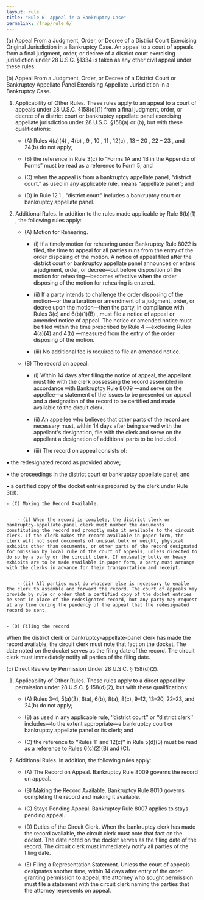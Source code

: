 ```yaml
---
layout: rule
title: "Rule 6. Appeal in a Bankruptcy Case"
permalink: /frap/rule_6/
---
```


(a) Appeal From a Judgment, Order, or Decree of a District Court Exercising Original Jurisdiction in a Bankruptcy Case. An appeal to a court of appeals from a final judgment, order, or decree of a district court exercising jurisdiction under 28 U.S.C. §1334 is taken as any other civil appeal under these rules.


(b) Appeal From a Judgment, Order, or Decree of a District Court or Bankruptcy Appellate Panel Exercising Appellate Jurisdiction in a Bankruptcy Case.


1. Applicability of Other Rules. These rules apply to an appeal to a court of appeals under 28 U.S.C. §158(d)(1) from a final judgment, order, or decree of a district court or bankruptcy appellate panel exercising appellate jurisdiction under 28 U.S.C. §158(a) or (b), but with these qualifications:


    - (A) Rules 4(a)(4) , 4(b) , 9 , 10 , 11 , 12(c) , 13 – 20 , 22 – 23 , and 24(b) do not apply;


    - (B) the reference in Rule 3(c) to “Forms 1A and 1B in the Appendix of Forms” must be read as a reference to Form 5; and


    - (C) when the appeal is from a bankruptcy appellate panel, “district court,” as used in any applicable rule, means “appellate panel”; and


    - (D) in Rule 12.1 , "district court" includes a bankruptcy court or bankruptcy appellate panel.


2. Additional Rules. In addition to the rules made applicable by Rule 6(b)(1) , the following rules apply:


    - (A) Motion for Rehearing.


        - (i) If a timely motion for rehearing under Bankruptcy Rule 8022 is filed, the time to appeal for all parties runs from the entry of the order disposing of the motion. A notice of appeal filed after the district court or bankruptcy appellate panel announces or enters a judgment, order, or decree—but before disposition of the motion for rehearing—becomes effective when the order disposing of the motion for rehearing is entered.


        - (ii) If a party intends to challenge the order disposing of the motion—or the alteration or amendment of a judgment, order, or decree upon the motion—then the party, in compliance with Rules 3(c) and 6(b)(1)(B) , must file a notice of appeal or amended notice of appeal. The notice or amended notice must be filed within the time prescribed by Rule 4 —excluding Rules 4(a)(4) and 4(b) —measured from the entry of the order disposing of the motion.


        - (iii) No additional fee is required to file an amended notice.


    - (B) The record on appeal.


        - (i) Within 14 days after filing the notice of appeal, the appellant must file with the clerk possessing the record assembled in accordance with Bankruptcy Rule 8009 —and serve on the appellee—a statement of the issues to be presented on appeal and a designation of the record to be certified and made available to the circuit clerk.


        - (ii) An appellee who believes that other parts of the record are necessary must, within 14 days after being served with the appellant's designation, file with the clerk and serve on the appellant a designation of additional parts to be included.


        - (iii) The record on appeal consists of:


• the redesignated record as provided above;


• the proceedings in the district court or bankruptcy appellate panel; and


• a certified copy of the docket entries prepared by the clerk under Rule 3(d).


    - (C) Making the Record Available.


        - (i) When the record is complete, the district clerk or bankruptcy-appellate-panel clerk must number the documents constituting the record and promptly make it available to the circuit clerk. If the clerk makes the record available in paper form, the clerk will not send documents of unusual bulk or weight, physical exhibits other than documents, or other parts of the record designated for omission by local rule of the court of appeals, unless directed to do so by a party or the circuit clerk. If unusually bulky or heavy exhibits are to be made available in paper form, a party must arrange with the clerks in advance for their transportation and receipt.


        - (ii) All parties must do whatever else is necessary to enable the clerk to assemble and forward the record. The court of appeals may provide by rule or order that a certified copy of the docket entries be sent in place of the redesignated record, but any party may request at any time during the pendency of the appeal that the redesignated record be sent.


    - (D) Filing the record


When the district clerk or bankruptcy-appellate-panel clerk has made the record available, the circuit clerk must note that fact on the docket. The date noted on the docket serves as the filing date of the record. The circuit clerk must immediately notify all parties of the filing date.


(c) Direct Review by Permission Under 28 U.S.C. § 158(d)(2).


1. Applicability of Other Rules. These rules apply to a direct appeal by permission under 28 U.S.C. § 158(d)(2), but with these qualifications:


    - (A) Rules 3–4, 5(a)(3), 6(a), 6(b), 8(a), 8(c), 9–12, 13–20, 22–23, and 24(b) do not apply;


    - (B) as used in any applicable rule, ‘‘district court’’ or ‘‘district clerk’’ includes—to the extent appropriate—a bankruptcy court or bankruptcy appellate panel or its clerk; and


    - (C) the reference to ‘‘Rules 11 and 12(c)’’ in Rule 5(d)(3) must be read as a reference to Rules 6(c)(2)(B) and (C).


2. Additional Rules. In addition, the following rules apply:


    - (A) The Record on Appeal. Bankruptcy Rule 8009 governs the record on appeal.


    - (B) Making the Record Available. Bankruptcy Rule 8010 governs completing the record and making it available.


    - (C) Stays Pending Appeal. Bankruptcy Rule 8007 applies to stays pending appeal.


    - (D) Duties of the Circuit Clerk. When the bankruptcy clerk has made the record available, the circuit clerk must note that fact on the docket. The date noted on the docket serves as the filing date of the record. The circuit clerk must immediately notify all parties of the filing date.


    - (E) Filing a Representation Statement. Unless the court of appeals designates another time, within 14 days after entry of the order granting permission to appeal, the attorney who sought permission must file a statement with the circuit clerk naming the parties that the attorney represents on appeal.
